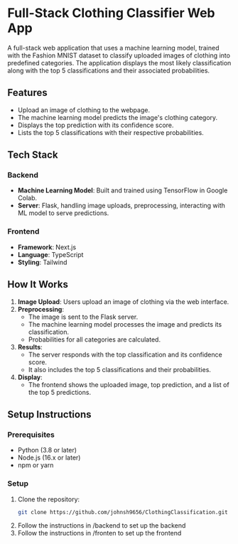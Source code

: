 # Full-Stack Clothing Classifier Web App

A full-stack web application that uses a machine learning model, trained with the Fashion MNIST dataset to classify uploaded images of clothing into predefined categories. The application displays the most likely classification along with the top 5 classifications and their associated probabilities.

## Features
- Upload an image of clothing to the webpage.
- The machine learning model predicts the image's clothing category.
- Displays the top prediction with its confidence score.
- Lists the top 5 classifications with their respective probabilities.

## Tech Stack

### Backend
- **Machine Learning Model**: Built and trained using TensorFlow in Google Colab.
- **Server**: Flask, handling image uploads, preprocessing, interacting with ML model to serve predictions.

### Frontend
- **Framework**: Next.js
- **Language**: TypeScript
- **Styling**: Tailwind

## How It Works
1. **Image Upload**: Users upload an image of clothing via the web interface.
2. **Preprocessing**: 
   - The image is sent to the Flask server.
   - The machine learning model processes the image and predicts its classification.
   - Probabilities for all categories are calculated.
3. **Results**:
   - The server responds with the top classification and its confidence score.
   - It also includes the top 5 classifications and their probabilities.
4. **Display**:
   - The frontend shows the uploaded image, top prediction, and a list of the top 5 predictions.

## Setup Instructions
### Prerequisites
- Python (3.8 or later)
- Node.js (16.x or later)
- npm or yarn

### Setup
1. Clone the repository:
    ```bash
    git clone https://github.com/johnsh9656/ClothingClassification.git
    ```
2. Follow the instructions in /backend to set up the backend
3. Follow the instructions in /fronten to set up the frontend
